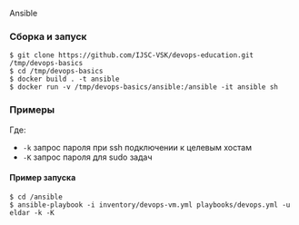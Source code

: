 Ansible

### Сборка и запуск
```
$ git clone https://github.com/IJSC-VSK/devops-education.git /tmp/devops-basics
$ cd /tmp/devops-basics
$ docker build . -t ansible
$ docker run -v /tmp/devops-basics/ansible:/ansible -it ansible sh
```

### Примеры
Где:
- `-k` запрос пароля при ssh подключении к целевым хостам
- `-K` запрос пароля для sudo задач

#### Пример запуска
```
$ cd /ansible
$ ansible-playbook -i inventory/devops-vm.yml playbooks/devops.yml -u eldar -k -K
```
